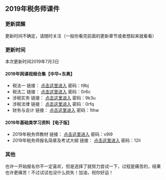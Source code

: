 ## 2019年税务师课件
### 更新提醒
更新时间不确定，请随时关注（一般你看完前面的更新章节或者想起来就看看）

### 更新时间
本次更新时间2019年7月3日

#### 2019年网课视频合集【中华+东奥】
- 税法一     	链接： [点击这里进入](https://pan.baidu.com/s/1ZXXhGlFLgGZthvtET_6eXA "看什么看呀你，你倒是点击呀你") 密码：t9bj
- 税法二	      链接： [点击这里进入](https://pan.baidu.com/s/1xKOzPd25bqKw1jVsHx3wjA "看什么看呀你，你倒是点击呀你") 密码：0r6c
- 涉税实务 	   链接： [点击这里进入](https://pan.baidu.com/s/1Gx68qkAIuu8W3iqonGKYQA "看什么看呀你，你倒是点击呀你") 密码：9k3u
- 涉税法律	   链接： [点击这里进入](https://pan.baidu.com/s/1z_mHGWTDLS7R-x3W6yBFAg "看什么看呀你，你倒是点击呀你") 密码：0rfq
- 财务与会计	  链接： [点击这里进入](https://pan.baidu.com/s/1YDl5grHZAjL4eqLYqEKTyw "看什么看呀你，你倒是点击呀你") 密码：1thw

#### 2019年基础类学习资料【电子版】
- 2019年税务师教材   链接： [点击这里进入](https://pan.baidu.com/s/1bHk7oWMcDWiFNRHcd3Ep3A "看什么看呀你，你倒是点击呀你") 密码：v9l9
- 2019年税务师报名简章及考试大纲   链接： [点击这里进入](https://pan.baidu.com/s/16iM8d3cWCWJcmcJgoyk0qw "看什么看呀你，你倒是点击呀你") 密码：12il 

### 其他
也许一开始报名你不一定喜欢，但是选择了就努力尝试一下，过程是痛苦的，结果也许更痛苦！不过试试也没什么损失！加油，祝你好运！


